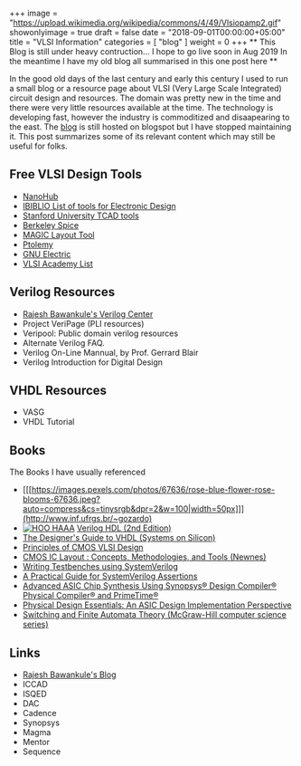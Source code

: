 +++
image = "https://upload.wikimedia.org/wikipedia/commons/4/49/Vlsiopamp2.gif"
showonlyimage = true
draft = false 
date = "2018-09-01T00:00:00+05:00"
title = "VLSI Information"
categories = [ "blog" ]
weight = 0
+++
** This Blog is still under heavy contruction...  I hope to go live soon in Aug 2019 In the meantime I have my old blog all  summarised in this one post here **

In the good old days of the last century and early this century I used to run a small blog
or a resource page about VLSI (Very Large Scale Integrated) circuit design and resources.
The domain was pretty new in the time and there were very little resources available at the time.
The technology is developing fast, however the industry is commoditized and disaapearing to the east.
The [blog](http://mayursvlsiinfopage.blogspot.com/)  is still hosted on blogspot but I have stopped maintaining it. This post summarizes some of its relevant content which may still be useful for folks.

<!--more-->


## Free VLSI Design Tools
* [NanoHub](http://nanohub.org/)
* [IBIBLIO List of tools for Electronic Design](http://www.ibiblio.org/pub/linux/apps/circuits/)
* [Stanford University TCAD tools](http://www-tcad.stanford.edu/tcad/programs.html)
* [Berkeley Spice](https://ptolemy.berkeley.edu/projects/embedded/pubs/downloads/spice/index.htm)
* [MAGIC Layout Tool](https://ptolemy.berkeley.edu/projects/embedded/pubs/downloads/magic/index.htm)
* [Ptolemy](https://ptolemy.berkeley.edu/ptolemyII/index.htm)
* [GNU Electric](http://www.gnu.org/software/electric/)
* [VLSI Academy List](http://www.vlsiacademy.org/open-source-cad-tools.html)

## Verilog Resources
* [Rajesh Bawankule's Verilog Center](http://www.angelfire.com/in/rajesh52/verilog.html)
* Project VeriPage (PLI resources)
* Veripool: Public domain verilog resources
* Alternate Verilog FAQ.
* Verilog On-Line Mannual, by Prof. Gerrard Blair
* Verilog Introduction for Digital Design

## VHDL Resources
* VASG
* VHDL Tutorial


## Books
The Books I have usually referenced
* [[[https://images.pexels.com/photos/67636/rose-blue-flower-rose-blooms-67636.jpeg?auto=compress&cs=tinysrgb&dpr=2&w=100|width=50px]]](http://www.inf.ufrgs.br/~gozardo)
* [![HOO HAAA](https://images-na.ssl-images-amazon.com/images/I/51K40RDDBSL._SX375_BO1,204,203,200_.jpg)](https://amzn.to/2IQPQPY) [Verilog HDL (2nd Edition)](https://amzn.to/2IQPQPY)
* [The Designer's Guide to VHDL (Systems on Silicon)]()
* [Principles of CMOS VLSI Design]()
* [CMOS IC Layout : Concepts, Methodologies, and Tools (Newnes)]()
* [Writing Testbenches using SystemVerilog]()
* [A Practical Guide for SystemVerilog Assertions]()
* [Advanced ASIC Chip Synthesis Using Synopsys® Design Compiler® Physical Compiler® and PrimeTime®]()
* [Physical Design Essentials: An ASIC Design Implementation Perspective]()
* [Switching and Finite Automata Theory (McGraw-Hill computer science series)]()

## Links
* [Rajesh Bawankule's Blog](http://rajesh52.blogspot.com/)
* ICCAD
* ISQED
* DAC
* Cadence
* Synopsys
* Magma
* Mentor
* Sequence


 






